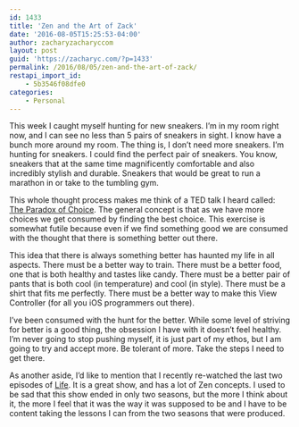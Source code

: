 ```yaml
---
id: 1433
title: 'Zen and the Art of Zack'
date: '2016-08-05T15:25:53-04:00'
author: zacharyzacharyccom
layout: post
guid: 'https://zacharyc.com/?p=1433'
permalink: /2016/08/05/zen-and-the-art-of-zack/
restapi_import_id:
    - 5b3546f08dfe0
categories:
    - Personal
---
```


This week I caught myself hunting for new sneakers. I’m in my room right now, and I can see no less than 5 pairs of sneakers in sight. I know have a bunch more around my room. The thing is, I don’t need more sneakers. I’m hunting for sneakers. I could find the perfect pair of sneakers. You know, sneakers that at the same time magnificently comfortable and also incredibly stylish and durable. Sneakers that would be great to run a marathon in or take to the tumbling gym.

This whole thought process makes me think of a TED talk I heard called: [The Paradox of Choice](https://www.ted.com/talks/barry_schwartz_on_the_paradox_of_choice?language=en). The general concept is that as we have more choices we get consumed by finding the best choice. This exercise is somewhat futile because even if we find something good we are consumed with the thought that there is something better out there.

This idea that there is always something better has haunted my life in all aspects. There must be a better way to train. There must be a better food, one that is both healthy and tastes like candy. There must be a better pair of pants that is both cool (in temperature) and cool (in style). There must be a shirt that fits me perfectly. There must be a better way to make this View Controller (for all you iOS programmers out there).

I’ve been consumed with the hunt for the better. While some level of striving for better is a good thing, the obsession I have with it doesn’t feel healthy. I’m never going to stop pushing myself, it is just part of my ethos, but I am going to try and accept more. Be tolerant of more. Take the steps I need to get there.

As another aside, I’d like to mention that I recently re-watched the last two episodes of [Life](http://www.imdb.com/title/tt0874936/). It is a great show, and has a lot of Zen concepts. I used to be sad that this show ended in only two seasons, but the more I think about it, the more I feel that it was the way it was supposed to be and I have to be content taking the lessons I can from the two seasons that were produced.